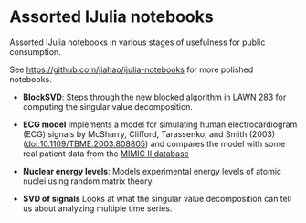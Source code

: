 # Assorted IJulia notebooks

Assorted IJulia notebooks in various stages of usefulness for public consumption.

See https://github.com/jiahao/ijulia-notebooks for more polished notebooks.

- **BlockSVD**:
  Steps through the new blocked algorithm in
  [LAWN 283](http://www.netlib.org/lapack/lawnspdf/lawn283.pdf)
  for computing the singular value decomposition.

- **ECG model**
  Implements a model for simulating human electrocardiogram (ECG) signals by
  McSharry, Clifford, Tarassenko, and Smith (2003)
  ([doi:10.1109/TBME.2003.808805](http://dx.doi.org/10.1109/TBME.2003.808805))
  and compares the model with some real patient data from the
  [MIMIC II database](https://mimic.physionet.org/database.html)

- **Nuclear energy levels**:
  Models experimental energy levels of atomic nuclei using random matrix theory.

- **SVD of signals**
  Looks at what the singular value decomposition can tell us about analyzing multiple time series.
